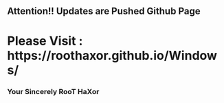 
<h2> Attention!! Updates are Pushed Github Page</h2>

<h1>Please Visit : https://roothaxor.github.io/Windows/</h1>

<h3> Your Sincerely RooT HaXor</h3>
